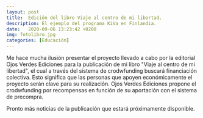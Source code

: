 ```yaml
---
layout: post
title:  Edición del libro Viaje al centro de mi libertad.
description: El ejemplo del programa KiVa en Finlandia.
date:   2020-09-06 13:23:42 +0200
img: fotolibro.jpg
categories: [Educación]
---
```


Me hace mucha ilusión presentar el proyecto llevado a cabo por la editorial Ojos Verdes Ediciones para la publicación de mi libro "Viaje al centro de mi libertad", el cual a través del sistema de crodwfunding buscará financiación colectiva. Esto significa que las personas que apoyen económicamente el proyecto serán clave para su realización. Ojos Verdes Ediciones propone el crodwfunding por recompensas en función de su aportación con el sistema de precompra.

Pronto más noticias de la publicación que estará próximamente disponible. 

